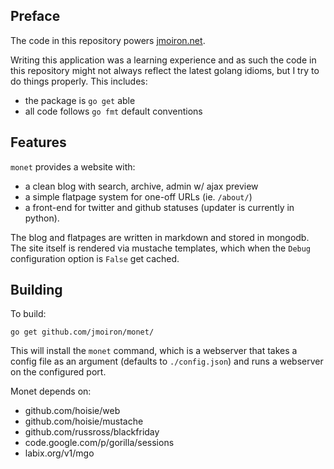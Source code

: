## Preface

The code in this repository powers [jmoiron.net](http://jmoiron.net).

Writing this application was a learning experience and as such the code in this
repository might not always reflect the latest golang idioms, but I try to do
things properly.  This includes:

* the package is `go get` able
* all code follows `go fmt` default conventions

## Features

`monet` provides a website with:

* a clean blog with search, archive, admin w/ ajax preview
* a simple flatpage system for one-off URLs (ie. `/about/`)
* a front-end for twitter and github statuses (updater is currently in python).

The blog and flatpages are written in markdown and stored in mongodb.  The site
itself is rendered via mustache templates, which when the `Debug` configuration
option is `False` get cached.

## Building

To build:

`go get github.com/jmoiron/monet/`

This will install the `monet` command, which is a webserver that takes a config
file as an argument (defaults to `./config.json`) and runs a webserver on the
configured port.

Monet depends on:

* github.com/hoisie/web
* github.com/hoisie/mustache
* github.com/russross/blackfriday
* code.google.com/p/gorilla/sessions
* labix.org/v1/mgo

